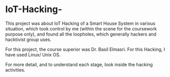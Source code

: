 # IoT-Hacking-

This project was about IoT Hacking of a Smart House System in various situation, which took control by me (within the scene for the coursework purpose only), and found all the loopholes, which generally hackers and hacktivist group uses.

For this project, the course superior was Dr. Basil Elmasri.  For this Hacking, I have used Linux/ Unix OS.

For more detail, and to understand each stage, look inside the hacking activities.
